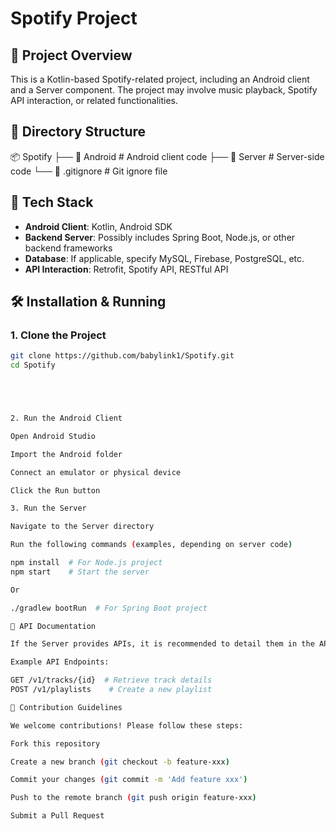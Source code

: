 # Spotify Project

## 📌 Project Overview
This is a Kotlin-based Spotify-related project, including an Android client and a Server component. The project may involve music playback, Spotify API interaction, or related functionalities.

## 📂 Directory Structure

📦 Spotify
├── 📂 Android       # Android client code
├── 📂 Server        # Server-side code
└── 📄 .gitignore    # Git ignore file

## 🚀 Tech Stack
- **Android Client**: Kotlin, Android SDK
- **Backend Server**: Possibly includes Spring Boot, Node.js, or other backend frameworks
- **Database**: If applicable, specify MySQL, Firebase, PostgreSQL, etc.
- **API Interaction**: Retrofit, Spotify API, RESTful API

## 🛠️ Installation & Running
### 1. Clone the Project
```sh
git clone https://github.com/babylink1/Spotify.git
cd Spotify





2. Run the Android Client

Open Android Studio

Import the Android folder

Connect an emulator or physical device

Click the Run button

3. Run the Server

Navigate to the Server directory

Run the following commands (examples, depending on server code)

npm install  # For Node.js project
npm start    # Start the server

Or

./gradlew bootRun  # For Spring Boot project

🔗 API Documentation

If the Server provides APIs, it is recommended to detail them in the API.md file.

Example API Endpoints:

GET /v1/tracks/{id}  # Retrieve track details
POST /v1/playlists    # Create a new playlist

🤝 Contribution Guidelines

We welcome contributions! Please follow these steps:

Fork this repository

Create a new branch (git checkout -b feature-xxx)

Commit your changes (git commit -m 'Add feature xxx')

Push to the remote branch (git push origin feature-xxx)

Submit a Pull Request
